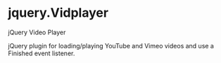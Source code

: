 jquery.Vidplayer
================

jQuery Video Player


jQuery plugin for loading/playing YouTube and Vimeo videos and use a Finished event listener.
